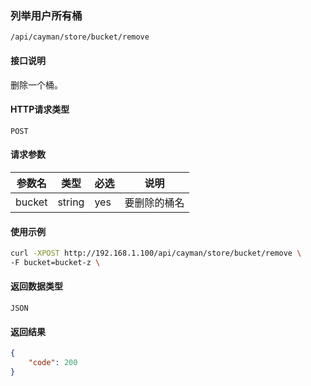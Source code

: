 ### 列举用户所有桶
`/api/cayman/store/bucket/remove`

#### 接口说明
删除一个桶。

#### HTTP请求类型
`POST`

#### 请求参数
|参数名|类型|必选|说明|
|--|--|--|--|
|bucket|string|yes|要删除的桶名|

#### 使用示例
```sh
curl -XPOST http://192.168.1.100/api/cayman/store/bucket/remove \
-F bucket=bucket-z \
```

#### 返回数据类型
`JSON`

#### 返回结果
```json
{
	"code":	200
}
```

